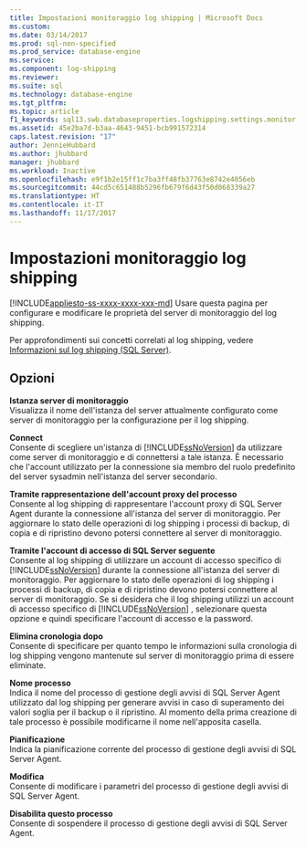 ```yaml
---
title: Impostazioni monitoraggio log shipping | Microsoft Docs
ms.custom: 
ms.date: 03/14/2017
ms.prod: sql-non-specified
ms.prod_service: database-engine
ms.service: 
ms.component: log-shipping
ms.reviewer: 
ms.suite: sql
ms.technology: database-engine
ms.tgt_pltfrm: 
ms.topic: article
f1_keywords: sql13.swb.databaseproperties.logshipping.settings.monitor.f1
ms.assetid: 45e2ba7d-b3aa-4643-9451-bcb991572314
caps.latest.revision: "17"
author: JennieHubbard
ms.author: jhubbard
manager: jhubbard
ms.workload: Inactive
ms.openlocfilehash: e9f1b2e15ff1c7ba3ff48fb37763e8742e4056eb
ms.sourcegitcommit: 44cd5c651488b5296fb679f6d43f50d068339a27
ms.translationtype: HT
ms.contentlocale: it-IT
ms.lasthandoff: 11/17/2017
---
```

# <a name="log-shipping-monitor-settings"></a>Impostazioni monitoraggio log shipping
[!INCLUDE[appliesto-ss-xxxx-xxxx-xxx-md](../../includes/appliesto-ss-xxxx-xxxx-xxx-md.md)] Usare questa pagina per configurare e modificare le proprietà del server di monitoraggio del log shipping.  
  
 Per approfondimenti sui concetti correlati al log shipping, vedere [Informazioni sul log shipping &#40;SQL Server&#41;](../../database-engine/log-shipping/about-log-shipping-sql-server.md).  
  
## <a name="options"></a>Opzioni  
 **Istanza server di monitoraggio**  
 Visualizza il nome dell'istanza del server attualmente configurato come server di monitoraggio per la configurazione per il log shipping.  
  
 **Connect**  
 Consente di scegliere un'istanza di [!INCLUDE[ssNoVersion](../../includes/ssnoversion-md.md)] da utilizzare come server di monitoraggio e di connettersi a tale istanza. È necessario che l'account utilizzato per la connessione sia membro del ruolo predefinito del server sysadmin nell'istanza del server secondario.  
  
 **Tramite rappresentazione dell'account proxy del processo**  
 Consente al log shipping di rappresentare l'account proxy di SQL Server Agent durante la connessione all'istanza del server di monitoraggio. Per aggiornare lo stato delle operazioni di log shipping i processi di backup, di copia e di ripristino devono potersi connettere al server di monitoraggio.  
  
 **Tramite l'account di accesso di SQL Server seguente**  
 Consente al log shipping di utilizzare un account di accesso specifico di [!INCLUDE[ssNoVersion](../../includes/ssnoversion-md.md)] durante la connessione all'istanza del server di monitoraggio. Per aggiornare lo stato delle operazioni di log shipping i processi di backup, di copia e di ripristino devono potersi connettere al server di monitoraggio. Se si desidera che il log shipping utilizzi un account di accesso specifico di [!INCLUDE[ssNoVersion](../../includes/ssnoversion-md.md)] , selezionare questa opzione e quindi specificare l'account di accesso e la password.  
  
 **Elimina cronologia dopo**  
 Consente di specificare per quanto tempo le informazioni sulla cronologia di log shipping vengono mantenute sul server di monitoraggio prima di essere eliminate.  
  
 **Nome processo**  
 Indica il nome del processo di gestione degli avvisi di SQL Server Agent utilizzato dal log shipping per generare avvisi in caso di superamento dei valori soglia per il backup o il ripristino. Al momento della prima creazione di tale processo è possibile modificarne il nome nell'apposita casella.  
  
 **Pianificazione**  
 Indica la pianificazione corrente del processo di gestione degli avvisi di SQL Server Agent.  
  
 **Modifica**  
 Consente di modificare i parametri del processo di gestione degli avvisi di SQL Server Agent.  
  
 **Disabilita questo processo**  
 Consente di sospendere il processo di gestione degli avvisi di SQL Server Agent.  
  
  
